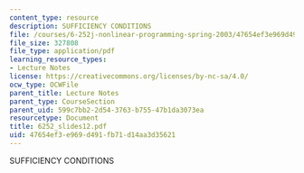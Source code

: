 ```yaml
---
content_type: resource
description: SUFFICIENCY CONDITIONS
file: /courses/6-252j-nonlinear-programming-spring-2003/47654ef3e969d491fb71d14aa3d35621_6252_slides12.pdf
file_size: 327808
file_type: application/pdf
learning_resource_types:
- Lecture Notes
license: https://creativecommons.org/licenses/by-nc-sa/4.0/
ocw_type: OCWFile
parent_title: Lecture Notes
parent_type: CourseSection
parent_uid: 599c7bb2-2d54-3763-b755-47b1da3073ea
resourcetype: Document
title: 6252_slides12.pdf
uid: 47654ef3-e969-d491-fb71-d14aa3d35621
---
```

SUFFICIENCY CONDITIONS